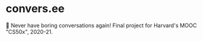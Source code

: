 # convers.ee
🎉 Never have boring conversations again! Final project for Harvard's MOOC "CS50x", 2020-21.
